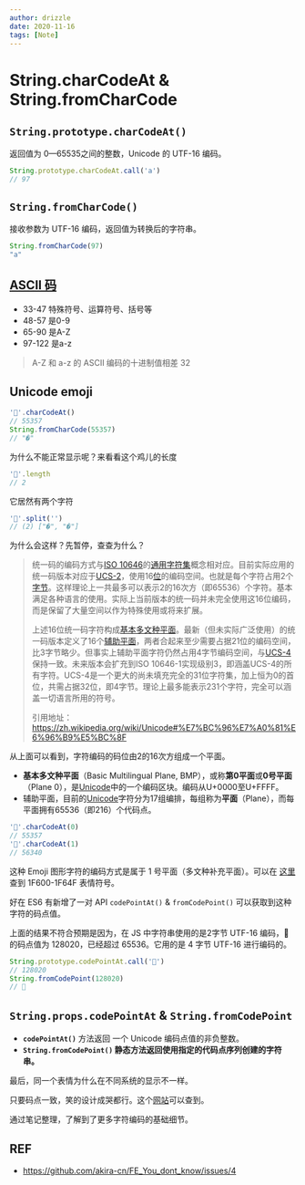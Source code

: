 ```yaml
---
author: drizzle
date: 2020-11-16
tags: [Note]
---
```


# String.charCodeAt & String.fromCharCode

## `String.prototype.charCodeAt()`

返回值为 0—65535之间的整数，Unicode 的 UTF-16 编码。

```js
String.prototype.charCodeAt.call('a')
// 97
```

## `String.fromCharCode()`

接收参数为 UTF-16 编码，返回值为转换后的字符串。

```js
String.fromCharCode(97)
"a"
```

## [ASCII 码](https://zh.wikipedia.org/wiki/ASCII#%E5%8F%AF%E6%98%BE%E7%A4%BA%E5%AD%97%E7%AC%A6)

+ 33-47 特殊符号、运算符号、括号等
+ 48-57 是0-9
+ 65-90 是A-Z
+ 97-122 是a-z

> A-Z 和 a-z 的 ASCII 编码的十进制值相差 32

## Unicode emoji

```js
'🐔'.charCodeAt()
// 55357
String.fromCharCode(55357)
// "�"
```

为什么不能正常显示呢？来看看这个鸡儿的长度

```js
'🐔'.length
// 2
```

它居然有两个字符

```js
'🐔'.split('')
// (2) ["�", "�"]
```

为什么会这样？先暂停，查查为什么？

> 统一码的编码方式与[ISO 10646](https://zh.wikipedia.org/wiki/ISO_10646)的[通用字符集](https://zh.wikipedia.org/wiki/通用字符集)概念相对应。目前实际应用的统一码版本对应于[UCS-2](https://zh.wikipedia.org/wiki/UCS-2)，使用16[位](https://zh.wikipedia.org/wiki/位元)的编码空间。也就是每个字符占用2个[字节](https://zh.wikipedia.org/wiki/字节)。这样理论上一共最多可以表示2的16次方（即65536）个字符。基本满足各种语言的使用。实际上当前版本的统一码并未完全使用这16位编码，而是保留了大量空间以作为特殊使用或将来扩展。
>
> 上述16位统一码字符构成[基本多文种平面](https://zh.wikipedia.org/wiki/基本多文種平面)。最新（但未实际广泛使用）的统一码版本定义了16个[辅助平面](https://zh.wikipedia.org/wiki/辅助平面)，两者合起来至少需要占据21位的编码空间，比3字节略少。但事实上辅助平面字符仍然占用4字节编码空间，与[UCS-4](https://zh.wikipedia.org/wiki/UCS-4) 保持一致。未来版本会扩充到ISO 10646-1实现级别3，即涵盖UCS-4的所有字符。UCS-4是一个更大的尚未填充完全的31位字符集，加上恒为0的首位，共需占据32位，即4字节。理论上最多能表示231个字符，完全可以涵盖一切语言所用的符号。
>
> 引用地址：https://zh.wikipedia.org/wiki/Unicode#%E7%BC%96%E7%A0%81%E6%96%B9%E5%BC%8F

从上面可以看到，字符编码的码位由2的16次方组成一个平面。

+ **基本多文种平面**（Basic Multilingual Plane, BMP），或称**第0平面**或**0号平面**（Plane 0），是[Unicode](https://zh.wikipedia.org/wiki/Unicode)中的一个编码区块。编码从U+0000至U+FFFF。
+ 辅助平面，目前的[Unicode](https://zh.wikipedia.org/wiki/Unicode)字符分为17组编排，每组称为**平面**（Plane），而每平面拥有65536（即216）个代码点。

```js
'🐔'.charCodeAt(0)
// 55357
'🐔'.charCodeAt(1)
// 56340
```

这种 Emoji 图形字符的编码方式是属于 1 号平面（多文种补充平面）。可以在 [这里](https://zh.wikipedia.org/wiki/Unicode%E5%AD%97%E7%AC%A6%E5%B9%B3%E9%9D%A2%E6%98%A0%E5%B0%84#%E7%AC%AC%E4%B8%80%E8%BC%94%E5%8A%A9%E5%B9%B3%E9%9D%A2) 查到 1F600-1F64F 表情符号。

好在 ES6 有新增了一对 API `codePointAt()` & `fromCodePoint()` 可以获取到这种字符的码点值。

上面的结果不符合预期是因为，在 JS 中字符串使用的是2字节 UTF-16 编码，🐔 的码点值为 128020，已经超过 65536。它用的是 4 字节 UTF-16 进行编码的。

```js
String.prototype.codePointAt.call('🐔')
// 128020
String.fromCodePoint(128020)
// 🐔
```

## `String.props.codePointAt` & `String.fromCodePoint`

+ **`codePointAt()`** 方法返回 一个 Unicode 编码点值的非负整数。
+ **`String.fromCodePoint()` 静态方法返回使用指定的代码点序列创建的字符串。**

最后，同一个表情为什么在不同系统的显示不一样。

只要码点一致，笑的设计成哭都行。这个[网站](https://unicode.org/emoji/charts/full-emoji-list.html)可以查到。

通过笔记整理，了解到了更多字符编码的基础细节。

## REF

+ https://github.com/akira-cn/FE_You_dont_know/issues/4